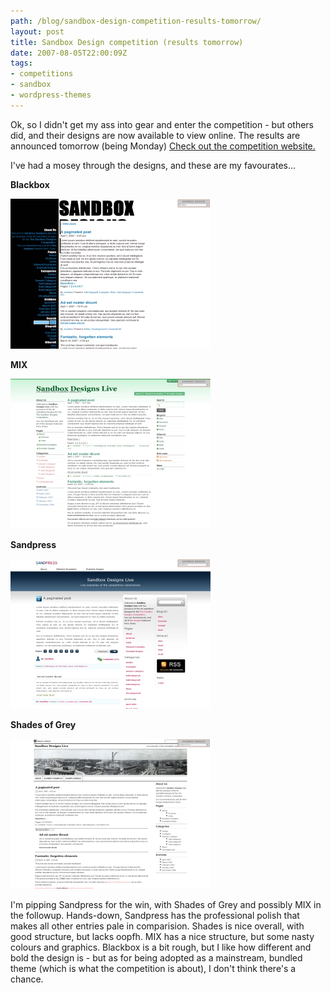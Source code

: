 ```yaml
---
path: /blog/sandbox-design-competition-results-tomorrow/
layout: post
title: Sandbox Design competition (results tomorrow)
date: 2007-08-05T22:00:09Z
tags:
- competitions
- sandbox
- wordpress-themes
---
```


Ok, so I didn't get my ass into gear and enter the competition - but others did, and their designs are now available to view online. The results are announced tomorrow (being Monday) [Check out the competition website.](http://www.sndbx.org "Open link in a new window.")

I've had a mosey through the designs, and these are my favourates...

**Blackbox**

![sndbxorg2.jpg](sndbxorg2.jpg)

**MIX**

![sndbxorg.jpg](sndbxorg.jpg)

**Sandpress**

![sndbxorg3.jpg](sndbxorg3.jpg)

**Shades of Grey**

![sndbxorg4.jpg](sndbxorg4.jpg)

I'm pipping Sandpress for the win, with Shades of Grey and possibly MIX in the followup. Hands-down, Sandpress has the professional polish that makes all other entries pale in comparision. Shades is nice overall, with good structure, but lacks oopfh. MIX has a nice structure, but some nasty colours and graphics. Blackbox is a bit rough, but I like how different and bold the design is - but as for being adopted as a mainstream, bundled theme (which is what the competition is about), I don't think there's a chance.